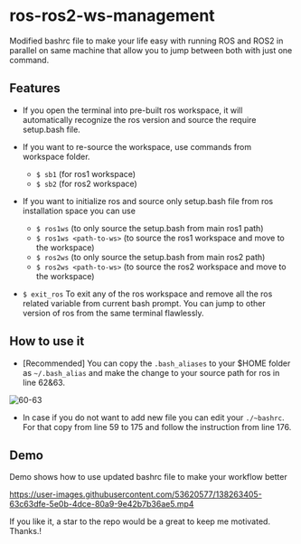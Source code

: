 # ros-ros2-ws-management
Modified bashrc file to make your life easy with running ROS and ROS2 in parallel on same machine that allow you to jump between both with just one command. 

## Features
- If you open the terminal into pre-built ros workspace, it will automatically recognize the ros version and source the require setup.bash file.
- If you want to re-source the workspace, use commands from workspace folder.
	- ```$ sb1``` (for ros1 workspace) 
	- ```$ sb2``` (for ros2 workspace) 

- If you want to initialize ros and source only setup.bash file from ros installation space you can use 
	- ```$ ros1ws``` (to only source the setup.bash from main ros1 path)    
	- ```$ ros1ws <path-to-ws>``` (to source the ros1 workspace and move to the workspace) 
	- ```$ ros2ws``` (to only source the setup.bash from main ros2 path)    
	- ```$ ros2ws <path-to-ws>``` (to source the ros2 workspace and move to the workspace) 
- ```$ exit_ros``` To exit any of the ros workspace and remove all the ros related variable from current bash prompt. You can jump to other version of ros from the same terminal flawlessly. 

## How to use it
- [Recommended] You can copy the ```.bash_aliases``` to your $HOME folder as ```~/.bash_alias``` and make the change to your source path for ros in line 62&63.

![60-63](https://user-images.githubusercontent.com/53620577/138263544-1524c282-b26c-4887-adbc-90ff80acaf1f.png)

- In case if you do not want to add new file you can edit your ```./~bashrc```. For that copy from line 59 to 175 and follow the instruction from line 176.

## Demo
Demo shows how to use updated bashrc file to make your workflow better


https://user-images.githubusercontent.com/53620577/138263405-63c63dfe-5e0b-4dce-80a9-9e42b7b36ae5.mp4

If you like it, a star to the repo would be a great to keep me motivated.
Thanks.!
